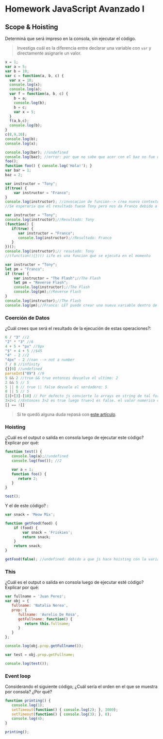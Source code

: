 
# Homework JavaScript Avanzado I

## Scope & Hoisting

Determiná que será impreso en la consola, sin ejecutar el código.

> Investiga cuál es la diferencia entre declarar una variable con `var` y directamente asignarle un valor.

```javascript
x = 1;
var a = 5;
var b = 10;
var c = function(a, b, c) {
  var x = 10;
  console.log(x);
  console.log(a);
  var f = function(a, b, c) {
    b = a;
    console.log(b);
    b = c;
    var x = 5;
  }
  f(a,b,c);
  console.log(b);
}
c(8,9,10);
console.log(b);
console.log(x);
```

```javascript
console.log(bar); //undefined
console.log(baz); //error: por que no sabe que acer con el baz no fue declarada en ningun lugar del codigo
foo();
function foo() { console.log('Hola!'); }
var bar = 1;
baz = 2;
```

```javascript
var instructor = "Tony";
if(true) {
    var instructor = "Franco";
}
console.log(instructor); //invocacion de funcion--> crea nuevo contexto de ejeccion.
//Se esperaria que el resultado fuese Tony pero nos da Franco debido a que solo es un bloque
```

```javascript
var instructor = "Tony";
console.log(instructor);//Resultado: Tony
(function() {
   if(true) {
      var instructor = "Franco";
      console.log(instructor);//Resultado: Franco
   }
})();
console.log(instructor);// resutado: Tony
//(function(){})() iife es una funcion que se ejecuta en el momento
```

```javascript
var instructor = "Tony";
let pm = "Franco";
if (true) {
    var instructor = "The Flash";//The Flash
    let pm = "Reverse Flash";
    console.log(instructor);//The Flash
    console.log(pm);//Reverse Flash
}
console.log(instructor);//The Flash
console.log(pm);//Franco: LET puede crear una nueva variable dentro de un bloque sin afectar la variable global lo que no pasa con VAR
```
### Coerción de Datos

¿Cuál crees que será el resultado de la ejecución de estas operaciones?:

```javascript
6 / "3" //2
"2" * "3" //6
4 + 5 + "px" //9px
"$" + 4 + 5 //$45
"4" - 2 //2
"4px" - 2 //nan --> not a number
7 / 0 //infinity
{}[0] //undefined
parseInt("09") //9
5 && 2 //true && true entonces devuelve el ultimo: 2
2 && 5 // 5
5 || 0 // true || false devuele el verdadero: 5 
0 || 5 // 5
[3]+[3]-[10] // Por defecto js convierte lo arrays en string de tal forma que el resultado nos da: 23
3>2>1 //Entonces 3>2 es true luego true>1 es false. el valor numerico de true es 1: 1>1 es false
[] == ![]
```

> Si te quedó alguna duda repasá con [este artículo](http://javascript.info/tutorial/object-conversion).


### Hoisting

¿Cuál es el output o salida en consola luego de ejecutar este código? Explicar por qué:

```javascript
function test() {
   console.log(a);//undefined
   console.log(foo()); //2

   var a = 1;
   function foo() {
      return 2;
   }
}

test();
```

Y el de este código? :

```javascript
var snack = 'Meow Mix';

function getFood(food) {
    if (food) {
        var snack = 'Friskies';
        return snack;
    }
    return snack;
}

getFood(false); //undefined: debido a que js hace hoisting con la variable snack apesar de que se crea y se incializa la variable de forma global. dentro del contexto de ejecucion de getFood vuleve a crear la variable pero no se inicializa y como el bloque nunca se ejecuta no habia forma de darle un valor a la variable. contrario a si usariamos LET que es una variable de bloque de tal forma que la variable snack global no se modifica dentro del contexto de ejecucion de la funcion.
```


### This

¿Cuál es el output o salida en consola luego de ejecutar esté código? Explicar por qué:

```javascript
var fullname = 'Juan Perez';
var obj = {
   fullname: 'Natalia Nerea',
   prop: {
      fullname: 'Aurelio De Rosa',
      getFullname: function() {
         return this.fullname;
      }
   }
};

console.log(obj.prop.getFullname());

var test = obj.prop.getFullname;

console.log(test());
```

### Event loop

Considerando el siguiente código, ¿Cuál sería el orden en el que se muestra por consola? ¿Por qué?

```javascript
function printing() {
   console.log(1);
   setTimeout(function() { console.log(2); }, 1000);
   setTimeout(function() { console.log(3); }, 0);
   console.log(4);
}

printing();
```
